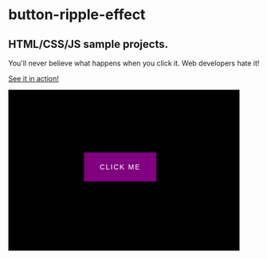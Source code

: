 # button-ripple-effect

## HTML/CSS/JS sample projects.

You'll never believe what happens when you click it. Web developers hate it!

[See it in action!](https://master.d2arg4hln93fax.amplifyapp.com/)

![alt text](https://github.com/devjpsmith/button-ripple-effect/blob/master/screenshot.png?raw=true)

